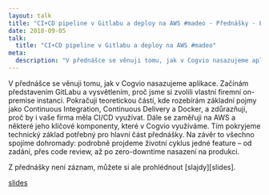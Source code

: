 ```yaml
---
layout: talk
title: "CI+CD pipeline v Gitlabu a deploy na AWS #madeo - Přednášky - Filip Procházka"
date: 2018-09-05
talk:
  title: "CI+CD pipeline v Gitlabu a deploy na AWS #madeo"
meta:
  description: "V přednášce se věnuji tomu, jak v Cogvio nasazujeme aplikace."
---
```


V přednášce se věnuji tomu, jak v Cogvio nasazujeme aplikace. Začínám představením GitLabu a vysvětlením, proč jsme si zvolili vlastní firemní on-premise instanci.
Pokračuji teoretickou částí, kde rozebírám základní pojmy jako Continuous Integration, Continuous Delivery a Docker, a zdůrazňuji, proč by i vaše firma měla CI/CD využívat.
Dále se zaměřuji na AWS a některé jeho klíčové komponenty, které v Cogvio využíváme. Tím pokryjeme technický základ potřebný pro hlavní část přednášky.
Na závěr to všechno spojíme dohromady: podrobně projdeme životní cyklus jedné feature – od zadání, přes code review, až po zero-downtime nasazení na produkci.

Z přednášky není záznam, můžete si ale prohlédnout [slajdy][slides].

[slides](https://docs.google.com/presentation/d/1xctWXxW8_xpOdGoinUH6RoOKAZD4i6sk_dr9SNLr3OE/edit?usp=sharing)
